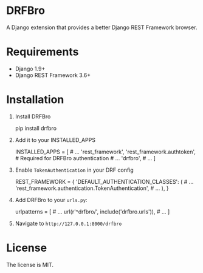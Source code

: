 # DRFBro

A Django extension that provides a better Django REST Framework browser.

# Requirements

- Django 1.9+
- Django REST Framework 3.6+

# Installation

1. Install DRFBro

    pip install drfbro

2. Add it to your INSTALLED_APPS

    INSTALLED_APPS = [
        # ...
        'rest_framework',
        'rest_framework.authtoken',  # Required for DRFBro authentication
        # ...
        'drfbro',
        # ...
    ]

3. Enable `TokenAuthentication`  in your DRF config

    REST_FRAMEWORK = {
        'DEFAULT_AUTHENTICATION_CLASSES': (
            # ...
            'rest_framework.authentication.TokenAuthentication',
            # ...
        ),
    }

4. Add DRFBro to your `urls.py`:

    urlpatterns = [
        # ...
            url(r'^drfbro/', include('drfbro.urls')),
        # ...
    ]

5. Navigate to `http://127.0.0.1:8000/drfbro`

# License

The license is MIT.
